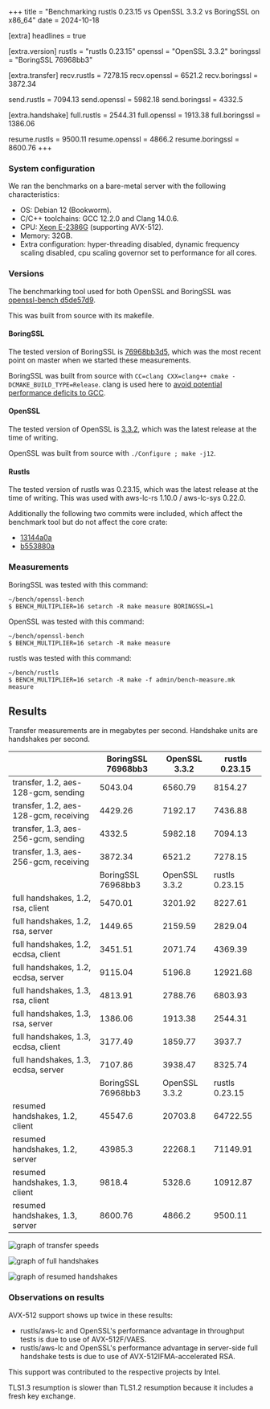 +++
title = "Benchmarking rustls 0.23.15 vs OpenSSL 3.3.2 vs BoringSSL on x86_64"
date = 2024-10-18

[extra]
headlines = true

[extra.version]
rustls = "rustls 0.23.15"
openssl = "OpenSSL 3.3.2"
boringssl = "BoringSSL 76968bb3"

[extra.transfer]
recv.rustls = 7278.15
recv.openssl = 6521.2
recv.boringssl = 3872.34

send.rustls = 7094.13
send.openssl = 5982.18
send.boringssl = 4332.5

[extra.handshake]
full.rustls = 2544.31
full.openssl = 1913.38
full.boringssl = 1386.06

resume.rustls = 9500.11
resume.openssl = 4866.2
resume.boringssl = 8600.76
+++

### System configuration

We ran the benchmarks on a bare-metal server with the following characteristics:

- OS: Debian 12 (Bookworm).
- C/C++ toolchains: GCC 12.2.0 and Clang 14.0.6.
- CPU: [Xeon E-2386G](https://www.intel.com/content/www/us/en/products/sku/214806/intel-xeon-e2386g-processor-12m-cache-3-50-ghz/specifications.html) (supporting AVX-512).
- Memory: 32GB.
- Extra configuration: hyper-threading disabled, dynamic frequency scaling disabled, cpu scaling
  governor set to performance for all cores.

### Versions
The benchmarking tool used for both OpenSSL and BoringSSL was [openssl-bench d5de57d9](https://github.com/ctz/openssl-bench/tree/d5de57d92d483169cabf8ec22c351fe3819ba656).

This was built from source with its makefile.

#### BoringSSL
The tested version of BoringSSL is [76968bb3d5](https://github.com/google/boringssl/tree/76968bb3d5), which was the most recent point on master
when we started these measurements.

BoringSSL was built from source with `CC=clang CXX=clang++ cmake -DCMAKE_BUILD_TYPE=Release`.
clang is used here to [avoid potential performance deficits to GCC](https://issues.chromium.org/issues/42290529).

#### OpenSSL
The tested version of OpenSSL is [3.3.2](https://github.com/openssl/openssl/tree/openssl-3.3.2), which was the latest release at the time of writing.

OpenSSL was built from source with `./Configure ; make -j12`.

#### Rustls
The tested version of rustls was 0.23.15, which was the latest release at the time of writing.
This was used with aws-lc-rs 1.10.0 / aws-lc-sys 0.22.0.

Additionally the following two commits were included, which affect the benchmark tool but do not affect the core crate:

- [13144a0a](https://github.com/rustls/rustls/commit/13144a0aa391bbec55aa92ee020e88c2bb8c3ea8)
- [b553880a](https://github.com/rustls/rustls/commit/b553880a5f5caf58bbd2c43e4031e8c55d6da486)

### Measurements

BoringSSL was tested with this command:

```shell
~/bench/openssl-bench
$ BENCH_MULTIPLIER=16 setarch -R make measure BORINGSSL=1
```

OpenSSL was tested with this command:

```shell
~/bench/openssl-bench
$ BENCH_MULTIPLIER=16 setarch -R make measure
```

rustls was tested with this command:

```shell
~/bench/rustls
$ BENCH_MULTIPLIER=16 setarch -R make -f admin/bench-measure.mk measure
```

## Results

Transfer measurements are in megabytes per second.
Handshake units are handshakes per second.

|  | BoringSSL 76968bb3 | OpenSSL 3.3.2 | rustls 0.23.15 |
| -- | -- | -- | -- |
transfer, 1.2, aes-128-gcm, sending | 5043.04 | 6560.79 | 8154.27
transfer, 1.2, aes-128-gcm, receiving | 4429.26 | 7192.17 | 7436.88
transfer, 1.3, aes-256-gcm, sending | 4332.5 | 5982.18 | 7094.13
transfer, 1.3, aes-256-gcm, receiving | 3872.34 | 6521.2 | 7278.15
|  | BoringSSL 76968bb3 | OpenSSL 3.3.2 | rustls 0.23.15 |
full handshakes, 1.2, rsa, client | 5470.01 | 3201.92 | 8227.61
full handshakes, 1.2, rsa, server | 1449.65 | 2159.59 | 2829.04
full handshakes, 1.2, ecdsa, client | 3451.51 | 2071.74 | 4369.39
full handshakes, 1.2, ecdsa, server | 9115.04 | 5196.8 | 12921.68
full handshakes, 1.3, rsa, client | 4813.91 | 2788.76 | 6803.93
full handshakes, 1.3, rsa, server | 1386.06 | 1913.38 | 2544.31
full handshakes, 1.3, ecdsa, client | 3177.49 | 1859.77 | 3937.7
full handshakes, 1.3, ecdsa, server | 7107.86 | 3938.47 | 8325.74
|  | BoringSSL 76968bb3 | OpenSSL 3.3.2 | rustls 0.23.15 |
resumed handshakes, 1.2, client | 45547.6 | 20703.8 | 64722.55
resumed handshakes, 1.2, server | 43985.3 | 22268.1 | 71149.91
resumed handshakes, 1.3, client | 9818.4 | 5328.6 | 10912.87
resumed handshakes, 1.3, server | 8600.76 | 4866.2 | 9500.11

![graph of transfer speeds](/2024-10-18-transfer.png)

![graph of full handshakes](/2024-10-18-full-handshake.png)

![graph of resumed handshakes](/2024-10-18-resumed-handshake.png)


### Observations on results

AVX-512 support shows up twice in these results:

- rustls/aws-lc and OpenSSL's performance advantage in throughput tests is due to use of AVX-512F/VAES.
- rustls/aws-lc and OpenSSL's performance advantage in server-side full handshake tests is due to use of AVX-512IFMA-accelerated RSA.

This support was contributed to the respective projects by Intel.

TLS1.3 resumption is slower than TLS1.2 resumption because it includes a fresh key exchange.

